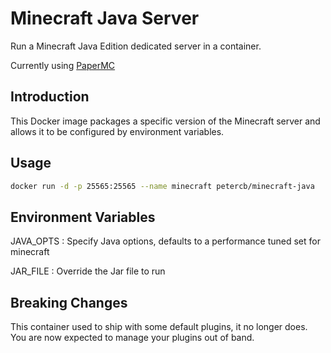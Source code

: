 # Minecraft Java Server

Run a Minecraft Java Edition dedicated server in a container.

Currently using [PaperMC](https://papermc.io/)

## Introduction

This Docker image packages a specific version of the Minecraft server and allows it to be configured by environment variables.

## Usage

```bash
docker run -d -p 25565:25565 --name minecraft petercb/minecraft-java
```

## Environment Variables

JAVA_OPTS : Specify Java options, defaults to a performance tuned set for minecraft

JAR_FILE : Override the Jar file to run

## Breaking Changes

This container used to ship with some default plugins, it no longer does. You are now expected to manage your plugins out of band.
